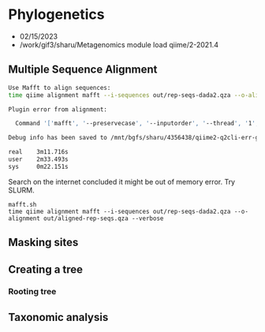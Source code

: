 # Phylogenetics
* 02/15/2023
* /work/gif3/sharu/Metagenomics
module load qiime/2-2021.4

## Multiple Sequence Alignment

```bash
Use Mafft to align sequences:
time qiime alignment mafft --i-sequences out/rep-seqs-dada2.qza --o-alignment out/aligned-rep-seqs.qza

Plugin error from alignment:

  Command '['mafft', '--preservecase', '--inputorder', '--thread', '1', '/mnt/bgfs/sharu/4356438/qiime2-archive-m60mee9y/c6bfb03b-1a16-42be-8e5b-0cf0ea3fd804/data/dna-sequences.fasta']' returned non-zero exit status 1.

Debug info has been saved to /mnt/bgfs/sharu/4356438/qiime2-q2cli-err-gnsrpah5.log

real    3m11.716s
user    2m33.493s
sys     0m22.151s

```
Search on the internet concluded it might be out of memory error. Try SLURM.

```
mafft.sh
time qiime alignment mafft --i-sequences out/rep-seqs-dada2.qza --o-alignment out/aligned-rep-seqs.qza --verbose

```

## Masking sites

## Creating a tree

### Rooting tree

## Taxonomic analysis